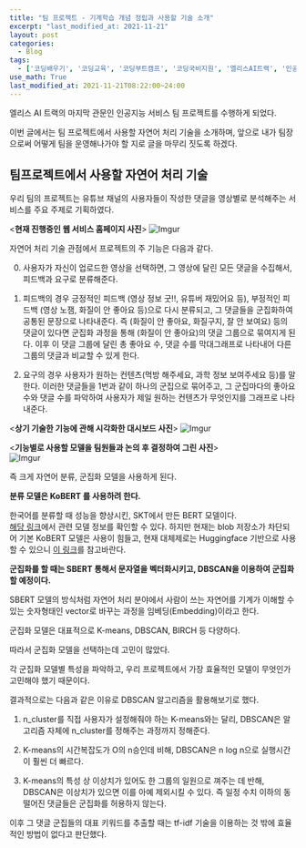 ```yaml
---  
title: "팀 프로젝트 - 기계학습 개념 정립과 사용할 기술 소개"
excerpt: "last_modified_at: 2021-11-21"
layout: post
categories:
  - Blog
tags:
  - ['코딩배우기', '코딩교육', '코딩부트캠프', '코딩국비지원', '엘리스AI트랙', '인공지능개발', 'NLP프로젝트주제']
use_math: True
last_modified_at: 2021-11-21T08:22:00~24:00
---  
```



엘리스 AI 트랙의 마지막 관문인 인공지능 서비스 팀 프로젝트를 수행하게 되었다.  

이번 글에서는 팀 프로젝트에서 사용할 자연어 처리 기술을 소개하며, 앞으로 내가 팀장으로써 어떻게 팀을 운영해나가야 할 지로 글을 마무리 짓도록 하겠다.  

## 팀프로젝트에서 사용할 자연어 처리 기술  

우리 팀의 프로젝트는 유튜브 채널의 사용자들이 작성한 댓글을 영상별로 분석해주는 서비스를 주요 주제로 기획하였다.  

<**현재 진행중인 웹 서비스 홈페이지 사진**>
![Imgur](https://imgur.com/dSiP7I2.jpg)    

자연어 처리 기술 관점에서 프로젝트의 주 기능은 다음과 같다.  

0. 사용자가 자신이 업로드한 영상을 선택하면, 그 영상에 달린 모든 댓글을 수집해서, 피드백과 요구로 분류해준다.  

1. 피드백의 경우 긍정적인 피드백 (영상 정보 굿!!, 유튜버 재밌어요 등), 부정적인 피드백 (영상 노잼, 화질이 안 좋아요 등)으로 다시 분류되고, 그 댓글들을 군집화하여 공통된 문장으로 나타내준다. 즉 (화질이 안 좋아요, 화질구지, 잘 안 보여요) 등의 댓글이 있다면 군집화 과정을 통해 (화질이 안 좋아요)의 댓글 그룹으로 묶여지게 된다. 이후 이 댓글 그룹에 달린 총 좋아요 수, 댓글 수를 막대그래프로 나타내어 다른 그룹의 댓글과 비교할 수 있게 한다.  

2. 요구의 경우 사용자가 원하는 컨텐츠(먹방 해주세요, 과학 정보 보여주세요 등)를 말한다. 이러한 댓글들을 1번과 같이 하나의 군집으로 묶어주고, 그 군집마다의 좋아요 수와 댓글 수를 파악하여 사용자가 제일 원하는 컨텐츠가 무엇인지를 그래프로 나타내준다.  

<**상기 기술한 기능에 관해 시각화한 대시보드 사진**>
![Imgur](https://imgur.com/lhldCEg.jpg)  


<**기능별로 사용할 모델을 팀원들과 논의 후 결정하여 그린 사진**>  
![Imgur](https://imgur.com/i7YGBPj.jpg)  

즉 크게 자연어 분류, 군집화 모델을 사용하게 된다.  

**분류 모델은 KoBERT 를 사용하려 한다.**   

한국어를 분류할 때 성능을 향상시킨, SKT에서 만든 BERT 모델이다.  
[해당 링크](https://sktelecom.github.io/project/kobert/)에서 관련 모델 정보를 확인할 수 있다. 하지만 현재는 blob 저장소가 차단되어 기본 KoBERT 모델은 사용이 힘들고, 현재 대체제로는 Huggingface 기반으로 사용할 수 있으니 [이 링크](https://github.com/SKTBrain/KoBERT/tree/master/kobert_hf)를 참고바란다.   

**군집화를 할 때는 SBERT 통해서 문자열을 벡터화시키고, DBSCAN을 이용하여 군집화 할 예정이다.**  

SBERT 모델의 방식처럼 자연어 처리 분야에서 사람이 쓰는 자연어를 기계가 이해할 수 있는 숫자형태인 vector로 바꾸는 과정을 임베딩(Embedding)이라고 한다.  

군집화 모델은 대표적으로 K-means, DBSCAN, BIRCH 등 다양하다.  

따라서 군집화 모델을 선택하는데 고민이 많았다.  

각 군집화 모델별 특성을 파악하고, 우리 프로젝트에서 가장 효율적인 모델이 무엇인가 고민해야 했기 때문이다.  

결과적으로는 다음과 같은 이유로 DBSCAN 알고리즘을 활용해보기로 했다.  

1. n_cluster를 직접 사용자가 설정해줘야 하는 K-means와는 달리, DBSCAN은 알고리즘 자체에 n_cluster를 정해주는 과정까지 정해준다.  

2. K-means의 시간복잡도가 O의 n승인데 비해, DBSCAN은 n log n으로 실행시간이 훨씬 더 빠르다.  

3. K-means의 특성 상 이상치가 있어도 한 그룹의 일원으로 껴주는 데 반해, DBSCAN은 이상치가 있으면 이를 아예 제외시킬 수 있다. 즉 일정 수치 이하의 동떨어진 댓글들은 군집화를 허용하지 않는다.  

이후 그 댓글 군집들의 대표 키워드를 추출할 때는 tf-idf 기술을 이용하는 것 밖에 효율적인 방법이 없다고 판단했다.  
